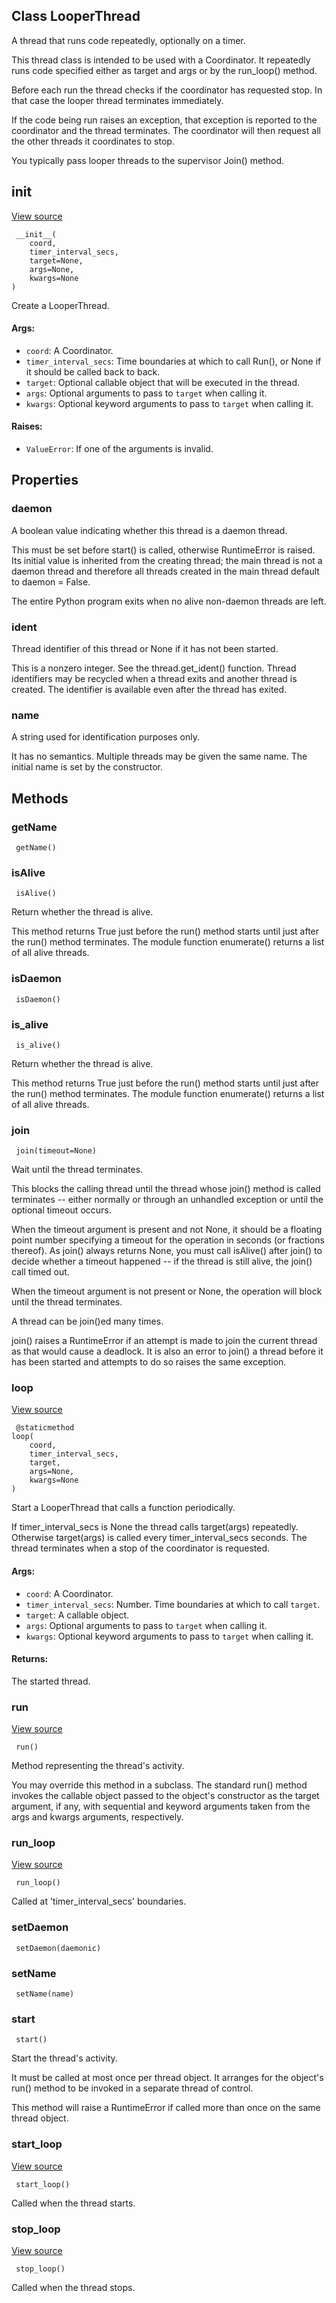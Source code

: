 ## Class LooperThread

A thread that runs code repeatedly, optionally on a timer.

This thread class is intended to be used with a Coordinator. It repeatedly runs code specified either as target and args or by the run_loop() method.

Before each run the thread checks if the coordinator has requested stop. In that case the looper thread terminates immediately.

If the code being run raises an exception, that exception is reported to the coordinator and the thread terminates. The coordinator will then request all the other threads it coordinates to stop.

You typically pass looper threads to the supervisor Join() method.
## __init__
[View source](https://github.com/tensorflow/tensorflow/blob/r2.0/tensorflow/python/training/coordinator.py#L429-L457)


```
 __init__(
    coord,
    timer_interval_secs,
    target=None,
    args=None,
    kwargs=None
)
```

Create a LooperThread.
#### Args:
- `coord`: A Coordinator.
- `timer_interval_secs`: Time boundaries at which to call Run(), or None if it should be called back to back.
- `target`: Optional callable object that will be executed in the thread.
- `args`: Optional arguments to pass to `target` when calling it.
- `kwargs`: Optional keyword arguments to pass to `target` when calling it.
#### Raises:
- `ValueError`: If one of the arguments is invalid.
## Properties
### daemon

A boolean value indicating whether this thread is a daemon thread.

This must be set before start() is called, otherwise RuntimeError is raised. Its initial value is inherited from the creating thread; the main thread is not a daemon thread and therefore all threads created in the main thread default to daemon = False.

The entire Python program exits when no alive non-daemon threads are left.
### ident

Thread identifier of this thread or None if it has not been started.

This is a nonzero integer. See the thread.get_ident() function. Thread identifiers may be recycled when a thread exits and another thread is created. The identifier is available even after the thread has exited.
### name

A string used for identification purposes only.

It has no semantics. Multiple threads may be given the same name. The initial name is set by the constructor.
## Methods
### getName

```
 getName()
```
### isAlive

```
 isAlive()
```

Return whether the thread is alive.

This method returns True just before the run() method starts until just after the run() method terminates. The module function enumerate() returns a list of all alive threads.
### isDaemon

```
 isDaemon()
```
### is_alive

```
 is_alive()
```

Return whether the thread is alive.

This method returns True just before the run() method starts until just after the run() method terminates. The module function enumerate() returns a list of all alive threads.
### join

```
 join(timeout=None)
```

Wait until the thread terminates.

This blocks the calling thread until the thread whose join() method is called terminates -- either normally or through an unhandled exception or until the optional timeout occurs.

When the timeout argument is present and not None, it should be a floating point number specifying a timeout for the operation in seconds (or fractions thereof). As join() always returns None, you must call isAlive() after join() to decide whether a timeout happened -- if the thread is still alive, the join() call timed out.

When the timeout argument is not present or None, the operation will block until the thread terminates.

A thread can be join()ed many times.

join() raises a RuntimeError if an attempt is made to join the current thread as that would cause a deadlock. It is also an error to join() a thread before it has been started and attempts to do so raises the same exception.
### loop
[View source](https://github.com/tensorflow/tensorflow/blob/r2.0/tensorflow/python/training/coordinator.py#L459-L481)


```
 @staticmethod
loop(
    coord,
    timer_interval_secs,
    target,
    args=None,
    kwargs=None
)
```

Start a LooperThread that calls a function periodically.

If timer_interval_secs is None the thread calls target(args) repeatedly. Otherwise target(args) is called every timer_interval_secs seconds. The thread terminates when a stop of the coordinator is requested.
#### Args:
- `coord`: A Coordinator.
- `timer_interval_secs`: Number. Time boundaries at which to call `target`.
- `target`: A callable object.
- `args`: Optional arguments to pass to `target` when calling it.
- `kwargs`: Optional keyword arguments to pass to `target` when calling it.
#### Returns:

The started thread.
### run
[View source](https://github.com/tensorflow/tensorflow/blob/r2.0/tensorflow/python/training/coordinator.py#L483-L496)


```
 run()
```

Method representing the thread's activity.

You may override this method in a subclass. The standard run() method invokes the callable object passed to the object's constructor as the target argument, if any, with sequential and keyword arguments taken from the args and kwargs arguments, respectively.
### run_loop
[View source](https://github.com/tensorflow/tensorflow/blob/r2.0/tensorflow/python/training/coordinator.py#L506-L509)


```
 run_loop()
```

Called at 'timer_interval_secs' boundaries.
### setDaemon

```
 setDaemon(daemonic)
```
### setName

```
 setName(name)
```
### start

```
 start()
```

Start the thread's activity.

It must be called at most once per thread object. It arranges for the object's run() method to be invoked in a separate thread of control.

This method will raise a RuntimeError if called more than once on the same thread object.
### start_loop
[View source](https://github.com/tensorflow/tensorflow/blob/r2.0/tensorflow/python/training/coordinator.py#L498-L500)


```
 start_loop()
```

Called when the thread starts.
### stop_loop
[View source](https://github.com/tensorflow/tensorflow/blob/r2.0/tensorflow/python/training/coordinator.py#L502-L504)


```
 stop_loop()
```

Called when the thread stops.
